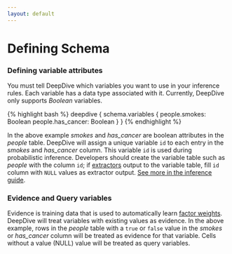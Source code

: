 ```yaml
---
layout: default
---
```


# Defining Schema

### Defining variable attributes

You must tell DeepDive which variables you want to use in your inference rules. Each variable has a data type associated with it. Currently, DeepDive only supports *Boolean* variables.

{% highlight bash %}
deepdive {
  schema.variables {
    people.smokes: Boolean
    people.has_cancer: Boolean
  }
}
{% endhighlight %}

In the above example *smokes* and *has_cancer* are boolean attributes in the *people* table. DeepDive will assign a unique variable `id` to each entry in the *smokes* and *has_cancer* column. This variable `id` is used during probabilistic inference. Developers should create the variable table such as *people* with the column `id`; if [extractors](extractors.html) output to the variable table, fill `id` column with `NULL` values as extractor output. [See more in the inference guide](inference_rules.html).

### Evidence and Query variables

Evidence is training data that is used to automatically learn [factor weights](inference_rules.html). DeepDive will treat variables with existing values as evidence. In the above example, rows in the *people* table with a `true` or `false` value in the *smokes* or *has_cancer* column will be treated as evidence for that variable. Cells without a value (NULL) value will be treated as query variables.
